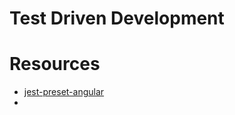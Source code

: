 # Test Driven Development

# Resources

- [jest-preset-angular](https://github.com/thymikee/jest-preset-angular)
-
